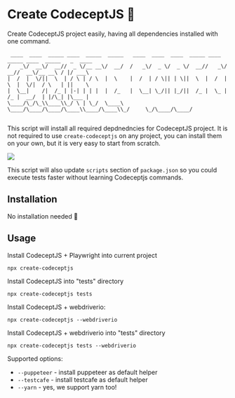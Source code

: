 # Create CodeceptJS 🚀

Create CodeceptJS project easily, having all dependencies installed with one command.

```
 ____  ____  _____ ____  _____  _____   ____  ____  ____  _____ ____  _____ ____  _____   _  ____ 
/   _\/  __\/  __//  _ \/__ __\/  __/  /   _\/  _ \/  _ \/  __//   _\/  __//  __\/__ __\ / |/ ___\
|  /  |  \/||  \  | / \ | / \  |  \    |  /  | / \|| | \||  \  |  /  |  \  |  \/|  / \   | ||    \
|  \__|    /|  /_ | |-| | | |  |  /_   |  \__| \_/|| |_/||  /_ |  \_ |  /_ |  __/  | |/\_| |\___ |
\____/\_/\_\\____\\_/ \ | \_/  \____\  \____/\____/\____/\____\\____/\____\\_/     \_/\____/\____/
                                                                                                  
```


This script will install all required depdnedncies for CodeceptJS project. 
It is not required to use `create-codeceptjs` on any project, you can install them on your own, but it is very easy to start from scratch.

![](https://user-images.githubusercontent.com/220264/87477444-c986b580-c630-11ea-9af4-f383e02dfa2d.gif)

This script will also update `scripts` section of `package.json` so you could execute tests faster without learning Codeceptjs commands.

## Installation

No installation needed 🤗

## Usage


Install CodeceptJS + Playwright into current project

```
npx create-codeceptjs 
```

Install CodeceptJS into "tests" directory

```
npx create-codeceptjs tests
```

Install CodeceptJS + webdriverio:

```
npx create-codeceptjs --webdriverio
```

Install CodeceptJS + webdriverio into "tests" directory

```
npx create-codeceptjs tests --webdriverio
```

Supported options:

* `--puppeteer` - install puppeteer as default helper
* `--testcafe` - install testcafe as default helper
* `--yarn` - yes, we support yarn too!


